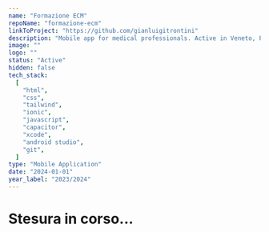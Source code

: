 ```yaml
---
name: "Formazione ECM"
repoName: "formazione-ecm"
linkToProject: "https://github.com/gianluigitrontini"
description: "Mobile app for medical professionals. Active in Veneto, Piemonte, Sardegna, Valle d'Aosta regions & the province of Trento. Code updates & redesign. Developed with NBS."
image: ""
logo: ""
status: "Active"
hidden: false
tech_stack:
  [
    "html",
    "css",
    "tailwind",
    "ionic",
    "javascript",
    "capacitor",
    "xcode",
    "android studio",
    "git",
  ]
type: "Mobile Application"
date: "2024-01-01"
year_label: "2023/2024"
---
```


# Stesura in corso...
